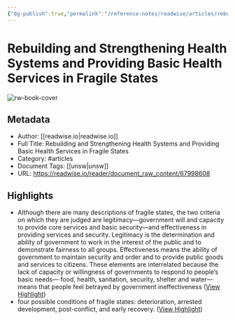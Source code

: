 ```yaml
---
{"dg-publish":true,"permalink":"/reference-notes/readwise/articles/rebuilding-and-strengthening-health-systems-and-providing-basic-health-services-in-fragile-states/"}
---
```


# Rebuilding and Strengthening Health Systems and Providing Basic Health Services in Fragile States

![rw-book-cover](https://readwise-assets.s3.amazonaws.com/static/images/article1.be68295a7e40.png)

## Metadata
- Author: [[readwise.io\|readwise.io]]
- Full Title: Rebuilding and Strengthening Health Systems and Providing Basic Health Services in Fragile States
- Category: #articles
- Document Tags: [[unsw\|unsw]] 
- URL: https://readwise.io/reader/document_raw_content/67998608

## Highlights
- Although there are many descriptions of fragile states, the two criteria on which they are judged are legitimacy—government will and capacity to provide core services and basic security—and effectiveness in providing services and security. Legitimacy is the determination and ability of government to work in the interest of the public and to demonstrate fairness to all groups. Effectiveness means the ability of government to maintain security and order and to provide public goods and services to citizens. These elements are interrelated because the lack of capacity or willingness of governments to respond to people’s basic needs— food, health, sanitation, security, shelter and water—means that people feel betrayed by government ineffectiveness ([View Highlight](https://read.readwise.io/read/01h4mkt9c6547bj5fagxkm054m))
- four possible conditions of fragile states: deterioration, arrested development, post-conflict, and early recovery. ([View Highlight](https://read.readwise.io/read/01h4mkst8jvvadnyyaj3gv0ytg))
